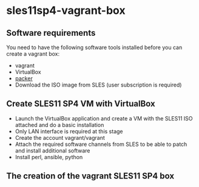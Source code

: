 # sles11sp4-vagrant-box

## Software requirements

You need to have the following software tools installed before you can create a vagrant box:
- vagrant
- VirtualBox
- [packer](github.com/hashicorp/packer)
- Download the ISO image from SLES (user subscription is required)

## Create SLES11 SP4 VM with VirtualBox

- Launch the VirtualBox application and create a VM with the SLES11 ISO attached and do a basic installation
- Only LAN interface is required at this stage
- Create the account vagrant/vagrant
- Attach the required software channels from SLES to be able to patch and install additional software
- Install perl, ansible, python

## The creation of the vagrant SLES11 SP4 box
